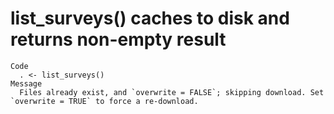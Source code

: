 # list_surveys() caches to disk and returns non-empty result

    Code
      . <- list_surveys()
    Message
      Files already exist, and `overwrite = FALSE`; skipping download. Set `overwrite = TRUE` to force a re-download.

